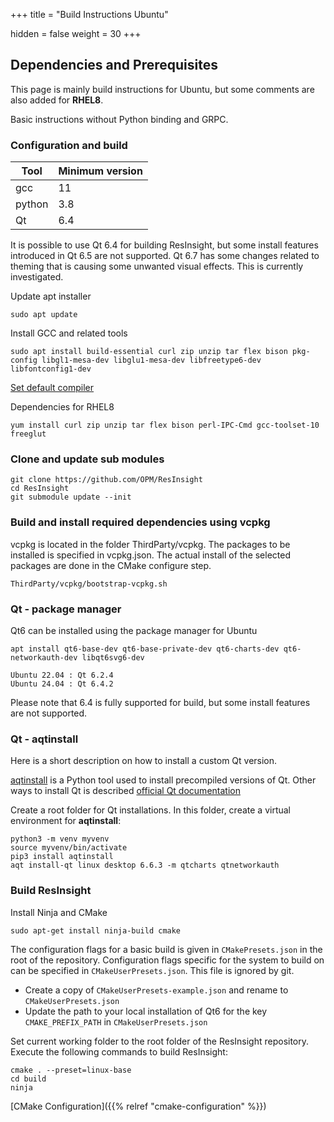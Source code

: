 +++
title = "Build Instructions Ubuntu"

hidden = false
weight = 30
+++

## Dependencies and Prerequisites

This page is mainly build instructions for Ubuntu, but some comments are also added for **RHEL8**.

Basic instructions without Python binding and GRPC.


### Configuration and build

| Tool                    | Minimum version  | 
|-------------------------|------------------|
| gcc                     | 11               | 
| python 				  | 3.8              | 
| Qt 	    			  | 6.4              | 

It is possible to use Qt 6.4 for building ResInsight, but some install features introduced in Qt 6.5 are not supported. Qt 6.7 has some changes related to theming that is causing some unwanted visual effects. This is currently investigated.


Update apt installer

    sudo apt update

Install GCC and related tools

    sudo apt install build-essential curl zip unzip tar flex bison pkg-config libgl1-mesa-dev libglu1-mesa-dev libfreetype6-dev libfontconfig1-dev

[Set default compiler](https://linuxconfig.org/how-to-switch-between-multiple-gcc-and-g-compiler-versions-on-ubuntu-20-04-lts-focal-fossa)

Dependencies for RHEL8

    yum install curl zip unzip tar flex bison perl-IPC-Cmd gcc-toolset-10 freeglut

### Clone and update sub modules

	git clone https://github.com/OPM/ResInsight
    cd ResInsight
    git submodule update --init

### Build and install required dependencies using vcpkg
vcpkg is located in the folder ThirdParty/vcpkg. The packages to be installed is specified in vcpkg.json. The actual install of the selected packages are done in the CMake configure step.

    ThirdParty/vcpkg/bootstrap-vcpkg.sh

### Qt - package manager

Qt6 can be installed using the package manager for Ubuntu

    apt install qt6-base-dev qt6-base-private-dev qt6-charts-dev qt6-networkauth-dev libqt6svg6-dev

    Ubuntu 22.04 : Qt 6.2.4
    Ubuntu 24.04 : Qt 6.4.2

Please note that 6.4 is fully supported for build, but some install features are not supported.

### Qt - aqtinstall
Here is a short description on how to install a custom Qt version.

[aqtinstall](https://github.com/miurahr/aqtinstall) is a Python tool used to install precompiled versions of Qt. Other ways to install Qt is described [official Qt documentation](https://www.qt.io/download-qt-installer-oss)


Create a root folder for Qt installations. In this folder, create a virtual environment for **aqtinstall**:

    python3 -m venv myvenv
    source myvenv/bin/activate
    pip3 install aqtinstall
    aqt install-qt linux desktop 6.6.3 -m qtcharts qtnetworkauth
   

### Build ResInsight

Install Ninja and CMake
    
    sudo apt-get install ninja-build cmake

The configuration flags for a basic build is given in `CMakePresets.json` in the root of the repository. Configuration flags specific for the system to build on can be specified in `CMakeUserPresets.json`. This file is ignored by git.

- Create a copy of `CMakeUserPresets-example.json` and rename to `CMakeUserPresets.json`
- Update the path to your local installation of Qt6 for the key `CMAKE_PREFIX_PATH` in `CMakeUserPresets.json`

Set current working folder to the root folder of the ResInsight repository. Execute the following commands to build ResInsight:

    cmake . --preset=linux-base
    cd build
    ninja

[CMake Configuration]({{% relref "cmake-configuration" %}})